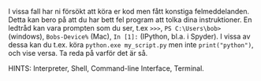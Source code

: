 I vissa fall har ni försökt att köra er kod men fått konstiga felmeddelanden.
Detta kan bero på att du har bett fel program att tolka dina instruktioner. En
ledtråd kan vara prompten som du ser, t.ex `>>>`, `PS C:\Users\bob>` (windows),
`Bobs-Device%` (Mac), `In [1]:` (IPython, bl.a. i Spyder). I vissa av dessa kan
du t.ex. köra `python.exe my_script.py` men inte `print("python")`, och vise
versa. Ta reda på varför det är så.

HINTS: Interpreter, Shell, Command-line Interface, Terminal.
